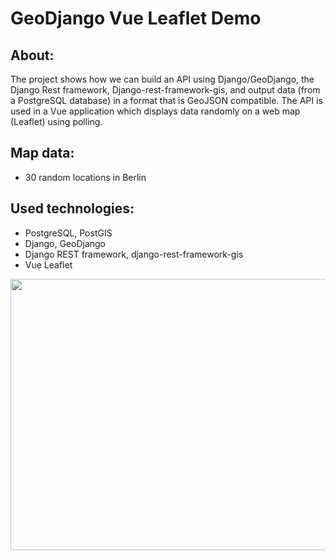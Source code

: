 # GeoDjango Vue Leaflet Demo

## About: 

The project shows how we can build an API using Django/GeoDjango, the Django Rest framework, Django-rest-framework-gis, and output data (from a PostgreSQL database) in a format that is GeoJSON compatible. The API is used in a Vue application which displays data randomly on a web map (Leaflet) using polling.

## Map data:
- 30 random locations in Berlin

## Used technologies:
- PostgreSQL, PostGIS
- Django, GeoDjango
- Django REST framework, django-rest-framework-gis
- Vue Leaflet

<p align="center">
<img src="https://media.giphy.com/media/94qa7yE8C0mTORHC1g/giphy.gif" width="680" height="434" />
</p>
